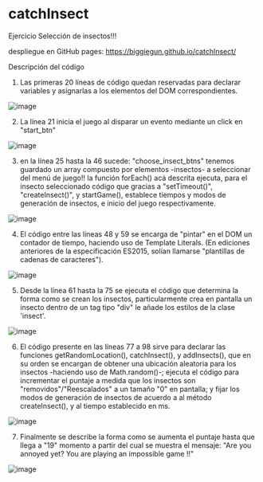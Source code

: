 # catchInsect
Ejercicio Selección de insectos!!!

despliegue en GitHub pages: https://biggiegun.github.io/catchInsect/

Descripción del código

1. Las primeras 20 líneas de código quedan reservadas para declarar variables y asignarlas a los elementos del DOM correspondientes.

![image](https://user-images.githubusercontent.com/63618372/128654164-1af2faa3-c20d-49e6-b5d4-c9885fe7aab6.png)

2. La línea 21 inicia el juego al disparar un evento mediante un click en "start_btn"

![image](https://user-images.githubusercontent.com/63618372/128654264-ed7cb4fc-4809-4031-81d8-7115141386a7.png)

3. en la línea 25 hasta la 46 sucede: "choose_insect_btns" tenemos guardado un array compuesto por elementos -insectos- a seleccionar del menú de juego!!
la función forEach() acá descrita ejecuta, para el insecto seleccionado código que gracias a "setTimeout()", "createInsect()", y startGame(), 
establece tiempos y modos de generación de insectos, e inicio del juego respectivamente.

![image](https://user-images.githubusercontent.com/63618372/128654241-28f7a6f4-beaa-485b-8d18-d3dc0d67c677.png)


4. El código entre las líneas 48 y 59 se encarga de "pintar" en el DOM un contador de tiempo, haciendo uso de Template Literals. (En ediciones anteriores 
de la especificación ES2015, solían llamarse "plantillas de cadenas de caracteres").

![image](https://user-images.githubusercontent.com/63618372/128654730-498ed3f0-d77b-464d-8d71-913585ad7dfd.png)



5. Desde la línea 61 hasta la 75 se ejecuta el código que determina la forma como se crean los insectos, particularmente crea en pantalla un insecto dentro 
de un tag tipo "div" le añade los estilos de la clase 'insect'.

![image](https://user-images.githubusercontent.com/63618372/128654326-24ee258a-5a02-4588-a5ff-c261bbcdee51.png)


6. El código presente en las líneas 77 a 98 sirve para declarar las funciones getRandomLocation(), catchInsect(), y addInsects(), que en su orden se encargan 
de obtener una ubicación aleatoria para los insectos -haciendo uso de Math.random()-; ejecuta el código para incrementar el puntaje a medida que los insectos 
son "removidos"/"Reescalados" a un tamaño "0" en pantalla; y fijar los modos de generación de insectos de acuerdo a al método createInsect(), y al tiempo establecido
en ms.

![image](https://user-images.githubusercontent.com/63618372/128654357-050f07c2-8bf3-4c15-b964-35565004db07.png)


7. Finalmente se describe la forma como se aumenta el puntaje hasta que llega a "19" momento a partir del cual se muestra el mensaje: 
"Are you annoyed yet?  You are playing an impossible game !!"

![image](https://user-images.githubusercontent.com/63618372/128654383-d816d8ac-07b4-48a7-b278-4f97de3eeabf.png)
